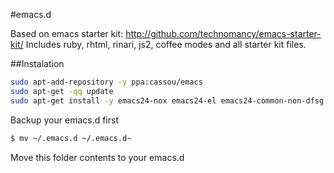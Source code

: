 #emacs.d

Based on emacs starter kit: http://github.com/technomancy/emacs-starter-kit/
Includes ruby, rhtml, rinari, js2, coffee modes and all starter kit files. 

##Instalation

```sh
sudo apt-add-repository -y ppa:cassou/emacs
sudo apt-get -qq update
sudo apt-get install -y emacs24-nox emacs24-el emacs24-common-non-dfsg emacs-snapshot emacs-intl-fonts emacs-goodies-el
```

Backup your emacs.d first
```sh
$ mv ~/.emacs.d ~/.emacs.d~
```
Move this folder contents to your emacs.d
